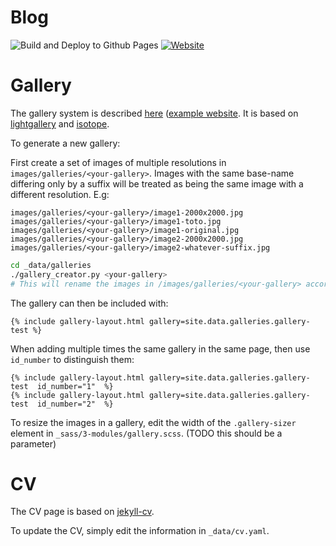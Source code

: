 # Blog

![Build and Deploy to Github Pages](https://github.com/arntanguy/blog/workflows/Build%20and%20Deploy%20to%20Github%20Pages/badge.svg)
[![Website](https://img.shields.io/badge/website-online-brightgreen?logo=read-the-docs&style=flat)](https://arntanguy.github.io/blog/)


# Gallery

The gallery system is described [here](https://olivierpieters.be/blog/2016/02/26/creating-a-jekyll-image-gallery) ([example website](https://opieters.github.io/jekyll-image-gallery-example/photography/). It is based on [lightgallery](https://github.com/sachinchoolur/lightGallery) and [isotope](https://github.com/metafizzy/isotope).

To generate a new gallery:

First create a set of images of multiple resolutions in `images/galleries/<your-gallery>`. Images with the same base-name differing only by a suffix will be treated as being the same image with a different resolution. E.g:

```
images/galleries/<your-gallery>/image1-2000x2000.jpg
images/galleries/<your-gallery>/image1-toto.jpg
images/galleries/<your-gallery>/image1-original.jpg
images/galleries/<your-gallery>/image2-2000x2000.jpg
images/galleries/<your-gallery>/image2-whatever-suffix.jpg
```

```sh
cd _data/galleries
./gallery_creator.py <your-gallery>
# This will rename the images in /images/galleries/<your-gallery> according to their resolution and create a <your-gallery>.yml file containting its configuration
```

The gallery can then be included with:

```
{% include gallery-layout.html gallery=site.data.galleries.gallery-test %}
```

When adding multiple times the same gallery in the same page, then use `id_number` to distinguish them:

```
{% include gallery-layout.html gallery=site.data.galleries.gallery-test  id_number="1"  %}
{% include gallery-layout.html gallery=site.data.galleries.gallery-test  id_number="2"  %}
```

To resize the images in a gallery, edit the width of the `.gallery-sizer` element in `_sass/3-modules/gallery.scss`. (TODO this should be a parameter)

# CV

The CV page is based on [jekyll-cv](https://github.com/Stavrospanakakis/jekyll-cv).

To update the CV, simply edit the information in `_data/cv.yaml`.
